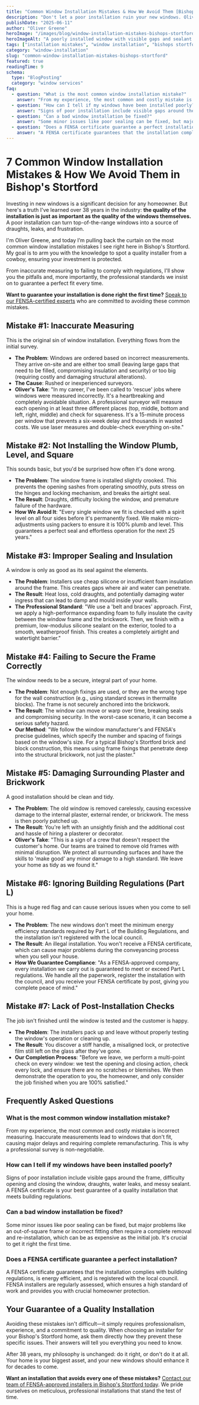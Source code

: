 ```yaml
---
title: "Common Window Installation Mistakes & How We Avoid Them [Bishop's Stortford]"
description: "Don't let a poor installation ruin your new windows. Oliver Greene reveals the 7 most common window installation mistakes in Bishop's Stortford and how to avoid them."
publishDate: "2025-06-11"
author: "Oliver Greene"
heroImage: "/images/blog/window-installation-mistakes-bishops-stortford.webp"
heroImageAlt: "A poorly installed window with visible gaps and sealant issues in a Bishop's Stortford home, highlighting common installation mistakes."
tags: ["installation mistakes", "window installation", "bishops stortford", "poor installation", "FENSA"]
category: "window-installation"
slug: "common-window-installation-mistakes-bishops-stortford"
featured: true
readingTime: 9
schema:
  type: "BlogPosting"
  category: "window services"
faq:
  - question: "What is the most common window installation mistake?"
    answer: "From my experience, the most common and costly mistake is incorrect measuring. Inaccurate measurements lead to windows that don't fit, causing major delays and requiring complete remanufacturing. This is why a professional survey is non-negotiable."
  - question: "How can I tell if my windows have been installed poorly?"
    answer: "Signs of poor installation include visible gaps around the frame, difficulty opening and closing the window, draughts, water leaks, and messy sealant. A FENSA certificate is your best guarantee of a quality installation that meets building regulations."
  - question: "Can a bad window installation be fixed?"
    answer: "Some minor issues like poor sealing can be fixed, but major problems like an out-of-square frame or incorrect fitting often require a complete removal and re-installation, which can be as expensive as the initial job. It's crucial to get it right the first time."
  - question: "Does a FENSA certificate guarantee a perfect installation?"
    answer: "A FENSA certificate guarantees that the installation complies with building regulations, is energy efficient, and is registered with the local council. FENSA installers are regularly assessed, which ensures a high standard of work and provides you with crucial homeowner protection."
---
```


# 7 Common Window Installation Mistakes & How We Avoid Them in Bishop's Stortford

Investing in new windows is a significant decision for any homeowner. But here's a truth I've learned over 38 years in the industry: **the quality of the installation is just as important as the quality of the windows themselves.** A poor installation can turn top-of-the-range windows into a source of draughts, leaks, and frustration.

I'm Oliver Greene, and today I’m pulling back the curtain on the most common window installation mistakes I see right here in Bishop's Stortford. My goal is to arm you with the knowledge to spot a quality installer from a cowboy, ensuring your investment is protected.

From inaccurate measuring to failing to comply with regulations, I'll show you the pitfalls and, more importantly, the professional standards we insist on to guarantee a perfect fit every time.

**Want to guarantee your installation is done right the first time?** [Speak to our FENSA-certified experts](/contact) who are committed to avoiding these common mistakes.

## Mistake #1: Inaccurate Measuring

This is the original sin of window installation. Everything flows from the initial survey.

- **The Problem**: Windows are ordered based on incorrect measurements. They arrive on-site and are either too small (leaving large gaps that need to be filled, compromising insulation and security) or too big (requiring costly and damaging structural alterations).
- **The Cause**: Rushed or inexperienced surveyors.
- **Oliver's Take**: "In my career, I've been called to 'rescue' jobs where windows were measured incorrectly. It's a heartbreaking and completely avoidable situation. A professional surveyor will measure each opening in at least three different places (top, middle, bottom and left, right, middle) and check for squareness. It's a 15-minute process per window that prevents a six-week delay and thousands in wasted costs. We use laser measures and double-check everything on-site."

## Mistake #2: Not Installing the Window Plumb, Level, and Square

This sounds basic, but you'd be surprised how often it's done wrong.

- **The Problem**: The window frame is installed slightly crooked. This prevents the opening sashes from operating smoothly, puts stress on the hinges and locking mechanism, and breaks the airtight seal.
- **The Result**: Draughts, difficulty locking the window, and premature failure of the hardware.
- **How We Avoid It**: "Every single window we fit is checked with a spirit level on all four sides before it's permanently fixed. We make micro-adjustments using packers to ensure it is 100% plumb and level. This guarantees a perfect seal and effortless operation for the next 25 years."

## Mistake #3: Improper Sealing and Insulation

A window is only as good as its seal against the elements.

- **The Problem**: Installers use cheap silicone or insufficient foam insulation around the frame. This creates gaps where air and water can penetrate.
- **The Result**: Heat loss, cold draughts, and potentially damaging water ingress that can lead to damp and mould inside your walls.
- **The Professional Standard**: "We use a 'belt and braces' approach. First, we apply a high-performance expanding foam to fully insulate the cavity between the window frame and the brickwork. Then, we finish with a premium, low-modulus silicone sealant on the exterior, tooled to a smooth, weatherproof finish. This creates a completely airtight and watertight barrier."

## Mistake #4: Failing to Secure the Frame Correctly

The window needs to be a secure, integral part of your home.

- **The Problem**: Not enough fixings are used, or they are the wrong type for the wall construction (e.g., using standard screws in thermalite blocks). The frame is not securely anchored into the brickwork.
- **The Result**: The window can move or warp over time, breaking seals and compromising security. In the worst-case scenario, it can become a serious safety hazard.
- **Our Method**: "We follow the window manufacturer's and FENSA's precise guidelines, which specify the number and spacing of fixings based on the window's size. For a typical Bishop's Stortford brick and block construction, this means using frame fixings that penetrate deep into the structural brickwork, not just the plaster."

## Mistake #5: Damaging Surrounding Plaster and Brickwork

A good installation should be clean and tidy.

- **The Problem**: The old window is removed carelessly, causing excessive damage to the internal plaster, external render, or brickwork. The mess is then poorly patched up.
- **The Result**: You're left with an unsightly finish and the additional cost and hassle of hiring a plasterer or decorator.
- **Oliver's Take**: "This is a sign of a crew that doesn't respect the customer's home. Our teams are trained to remove old frames with minimal disruption. We protect all surrounding surfaces and have the skills to 'make good' any minor damage to a high standard. We leave your home as tidy as we found it."

## Mistake #6: Ignoring Building Regulations (Part L)

This is a huge red flag and can cause serious issues when you come to sell your home.

- **The Problem**: The new windows don't meet the minimum energy efficiency standards required by Part L of the Building Regulations, and the installation isn't registered with the local council.
- **The Result**: An illegal installation. You won't receive a FENSA certificate, which can cause major problems during the conveyancing process when you sell your house.
- **How We Guarantee Compliance**: "As a FENSA-approved company, every installation we carry out is guaranteed to meet or exceed Part L regulations. We handle all the paperwork, register the installation with the council, and you receive your FENSA certificate by post, giving you complete peace of mind."

## Mistake #7: Lack of Post-Installation Checks

The job isn't finished until the window is tested and the customer is happy.

- **The Problem**: The installers pack up and leave without properly testing the window's operation or cleaning up.
- **The Result**: You discover a stiff handle, a misaligned lock, or protective film still left on the glass after they've gone.
- **Our Completion Process**: "Before we leave, we perform a multi-point check on every window: we test the opening and closing action, check every lock, and ensure there are no scratches or blemishes. We then demonstrate the operation to you, the homeowner, and only consider the job finished when you are 100% satisfied."

## Frequently Asked Questions

### What is the most common window installation mistake?
From my experience, the most common and costly mistake is incorrect measuring. Inaccurate measurements lead to windows that don't fit, causing major delays and requiring complete remanufacturing. This is why a professional survey is non-negotiable.

### How can I tell if my windows have been installed poorly?
Signs of poor installation include visible gaps around the frame, difficulty opening and closing the window, draughts, water leaks, and messy sealant. A FENSA certificate is your best guarantee of a quality installation that meets building regulations.

### Can a bad window installation be fixed?
Some minor issues like poor sealing can be fixed, but major problems like an out-of-square frame or incorrect fitting often require a complete removal and re-installation, which can be as expensive as the initial job. It's crucial to get it right the first time.

### Does a FENSA certificate guarantee a perfect installation?
A FENSA certificate guarantees that the installation complies with building regulations, is energy efficient, and is registered with the local council. FENSA installers are regularly assessed, which ensures a high standard of work and provides you with crucial homeowner protection.

## Your Guarantee of a Quality Installation

Avoiding these mistakes isn't difficult—it simply requires professionalism, experience, and a commitment to quality. When choosing an installer for your Bishop's Stortford home, ask them directly how they prevent these specific issues. Their answers will tell you everything you need to know.

After 38 years, my philosophy is unchanged: do it right, or don't do it at all. Your home is your biggest asset, and your new windows should enhance it for decades to come.

**Want an installation that avoids every one of these mistakes?** [Contact our team of FENSA-approved installers in Bishop's Stortford today](/contact). We pride ourselves on meticulous, professional installations that stand the test of time. 